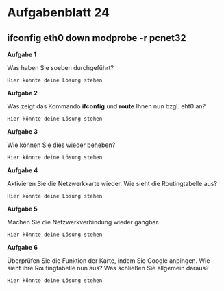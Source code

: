 # Aufgabenblatt 24

ifconfig eth0 down
modprobe -r pcnet32
---

**Aufgabe 1**

Was haben Sie soeben durchgeführt?

`Hier könnte deine Lösung stehen`

**Aufgabe 2**

Was zeigt das Kommando **ifconfig** und **route** Ihnen nun bzgl. eht0 an?

`Hier könnte deine Lösung stehen`


**Aufgabe 3**

Wie können Sie dies wieder beheben?

`Hier könnte deine Lösung stehen`


**Aufgabe 4**

Aktivieren Sie die Netzwerkkarte wieder. Wie sieht die Routingtabelle aus?

`Hier könnte deine Lösung stehen`


**Aufgabe 5**

Machen Sie die Netzwerkverbindung wieder gangbar.

`Hier könnte deine Lösung stehen`


**Aufgabe 6**

Überprüfen Sie die Funktion der Karte, indem Sie Google anpingen. Wie sieht ihre Routingtabelle nun aus? Was schließen Sie allgemein daraus?

`Hier könnte deine Lösung stehen`
